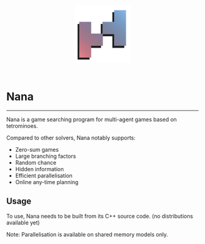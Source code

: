 <p align="center">
<img class="only-light" height="150px" src="./logo.png"/>
</p>
<br>

# Nana

--------------------------

Nana is a game searching program for multi-agent games based on tetrominoes. 

Compared to other solvers, Nana notably supports:

* Zero-sum games
* Large branching factors
* Random chance
* Hidden information
* Efficient parallelisation
* Online any-time planning

## Usage

To use, Nana needs to be built from its C++ source code. (no distributions available yet)

Note: Parallelisation is available on shared memory models only.
